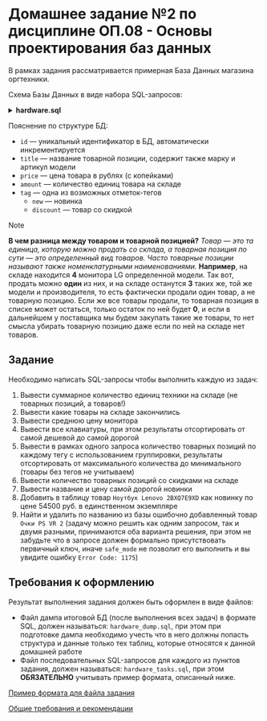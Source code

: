 <!-- @include: ./includes/_disclaimer.md -->

# Домашнее задание №2 по дисциплине ОП.08 - Основы проектирования баз данных

В рамках задания рассматривается примерная База Данных магазина оргтехники.

Схема Базы Данных в виде набора SQL-запросов:

<details>
<summary><b>hardware.sql</b></summary>

[hardware.sql](./includes/hardware.sql)

</details>

Пояснение по структуре БД:

- `id` — уникальный идентификатор в БД, автоматически инкрементируется
- `title` — название товарной позиции, содержит также марку и артикул модели
- `price` — цена товара в рублях (с копейками)
- `amount` — количество единиц товара на складе
- `tag` — одна из возможных отметок-тегов
  - `new` — новинка
  - `discount` — товар со скидкой

> [!NOTE]
> **В чем разница между товаром и товарной позицией?**
> *Товар — это та единица, которую можно продать со склада, а товарная позиция по сути — это определенный вид товаров. Часто товарные позиции называют также номенклатурными наименованиями.*
> **Например**, на складе находится **4** монитора LG определенной модели. Так вот, продать можно **один** из них, и на складе останутся **3** таких же, той же модели и производителя, то есть фактически продали один товар, а не товарную позицию. Если же все товары продали, то товарная позиция в списке может остаться, только остаток по ней будет **0**, и если в дальнейшем у поставщика мы будем закупать такие же товары, то нет смысла убирать товарную позицию даже если по ней на складе нет товаров.

## Задание

Необходимо написать SQL-запросы чтобы выполнить каждую из задач:

1. Вывести суммарное количество единиц техники на складе (не товарных позиций, а товаров!)
2. Вывести какие товары на складе закончились
3. Вывести среднюю цену монитора
4. Вывести все клавиатуры, при этом результаты отсортировать от самой дешевой до самой дорогой
5. Вывести в рамках одного запроса количество товарных позиций по каждому тегу с использованием группировки, результаты отсортировать от максимального количества до минимального (товары без тегов не учитываем)
6. Вывести количество товарных позиций со скидками на складе
7. Вывести название и цену самой дорогой новинки
8. Добавить в таблицу товар `Ноутбук Lenovo 2BXQ7E9XD` как новинку по цене 54500 руб. в единственном экземпляре
9. Найти и удалить по названию из базы ошибочно добавленный товар `Очки PS VR 2` (задачу можно решить как одним запросом, так и двумя разными, принимаются оба варианта решения, при этом не забудьте что в запросе должен формально присутствовать первичный ключ, иначе `safe_mode` не позволит его выполнить и вы увидите ошибку `Error Code: 1175`)

## Требования к оформлению

Результат выполнения задания должен быть оформлен в виде файлов:

- Файл дампа итоговой БД (после выполнения всех задач) в формате SQL, должен называться: `hardware_dump.sql`, при этом при подготовке дампа необходимо учесть что в него должны попасть структура и данные только тех таблиц, которые относятся к данной домашней работе
- Файл последовательных SQL-запросов для каждого из пунктов задания, должен называться: `hardware_tasks.sql`, при этом **ОБЯЗАТЕЛЬНО** учитывать пример формата, описанный ниже.

[Пример формата для файла задания](op08_hw_format.md)

[Общие требования и рекомендации](op08_hw_req.md)
